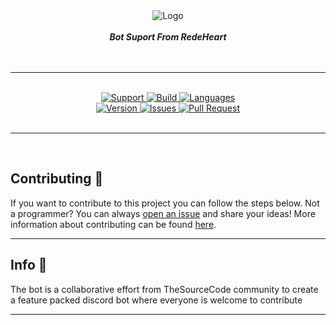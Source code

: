 <div align="center">
<img src="https://i.imgur.com/qwt4PFB.png" align="center" alt="Logo">
<br>
<br>
<center>
<strong><i>Bot Suport From RedeHeart</i></strong>
</center>
<br>
<br>
<hr>

<br>
<a href="https://discord.gg/jkAzNyB"> <img src="https://img.shields.io/discord/265499275088232448.svg?colorB=Blue&logo=discord&label=Support&style=for-the-badge" alt="Support">
</a>

<a href="https://travis-ci.com/The-SourceCode/Open-SourceBot">
    <img src="https://img.shields.io/travis/com/The-SourceCode/Open-SourceBot.svg?style=for-the-badge" alt="Build">
</a>

<a href="https://github.com/The-SourceCode/Open-SourceBot">
    <img src="https://img.shields.io/github/languages/top/The-SourceCode/Open-SourceBot.svg?colorB=f0db4f&style=for-the-badge" alt="Languages">
</a>

<br>

<a href="https://github.com/The-SourceCode/Open-SourceBot">
    <img src="https://img.shields.io/github/package-json/v/The-SourceCode/Open-SourceBot.svg?colorB=Orange&style=for-the-badge" alt="Version">
</a>

<a href="https://github.com/The-SourceCode/Open-SourceBot/issues">
    <img src="https://img.shields.io/github/issues/The-SourceCode/Open-SourceBot.svg?style=for-the-badge&colorB=37f149" alt="Issues">
</a>

<a href="https://github.com/The-SourceCode/Open-SourceBot/pulls">
    <img src="https://img.shields.io/github/issues-pr/The-SourceCode/Open-SourceBot.svg?style=for-the-badge&colorB=37f149" alt="Pull Request">
</a>

<br>
<br>
</div>
<hr>
<br>

## Contributing 📝
If you want to contribute to this project you can follow the steps below.
Not a programmer? You can always [open an issue](https://github.com/The-SourceCode/Open-SourceBot/issues/new) and share your ideas!
More information about contributing can be found [here](.github/CONTRIBUTING.md).

---

## Info 📍
The bot is a collaborative effort from TheSourceCode community to create a feature packed discord bot where everyone is welcome to contribute

---